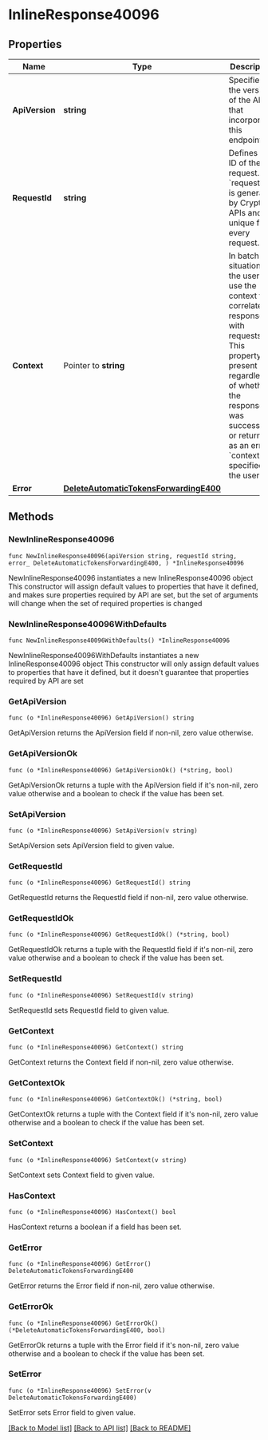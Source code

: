 # InlineResponse40096

## Properties

Name | Type | Description | Notes
------------ | ------------- | ------------- | -------------
**ApiVersion** | **string** | Specifies the version of the API that incorporates this endpoint. | 
**RequestId** | **string** | Defines the ID of the request. The &#x60;requestId&#x60; is generated by Crypto APIs and it&#39;s unique for every request. | 
**Context** | Pointer to **string** | In batch situations the user can use the context to correlate responses with requests. This property is present regardless of whether the response was successful or returned as an error. &#x60;context&#x60; is specified by the user. | [optional] 
**Error** | [**DeleteAutomaticTokensForwardingE400**](DeleteAutomaticTokensForwardingE400.md) |  | 

## Methods

### NewInlineResponse40096

`func NewInlineResponse40096(apiVersion string, requestId string, error_ DeleteAutomaticTokensForwardingE400, ) *InlineResponse40096`

NewInlineResponse40096 instantiates a new InlineResponse40096 object
This constructor will assign default values to properties that have it defined,
and makes sure properties required by API are set, but the set of arguments
will change when the set of required properties is changed

### NewInlineResponse40096WithDefaults

`func NewInlineResponse40096WithDefaults() *InlineResponse40096`

NewInlineResponse40096WithDefaults instantiates a new InlineResponse40096 object
This constructor will only assign default values to properties that have it defined,
but it doesn't guarantee that properties required by API are set

### GetApiVersion

`func (o *InlineResponse40096) GetApiVersion() string`

GetApiVersion returns the ApiVersion field if non-nil, zero value otherwise.

### GetApiVersionOk

`func (o *InlineResponse40096) GetApiVersionOk() (*string, bool)`

GetApiVersionOk returns a tuple with the ApiVersion field if it's non-nil, zero value otherwise
and a boolean to check if the value has been set.

### SetApiVersion

`func (o *InlineResponse40096) SetApiVersion(v string)`

SetApiVersion sets ApiVersion field to given value.


### GetRequestId

`func (o *InlineResponse40096) GetRequestId() string`

GetRequestId returns the RequestId field if non-nil, zero value otherwise.

### GetRequestIdOk

`func (o *InlineResponse40096) GetRequestIdOk() (*string, bool)`

GetRequestIdOk returns a tuple with the RequestId field if it's non-nil, zero value otherwise
and a boolean to check if the value has been set.

### SetRequestId

`func (o *InlineResponse40096) SetRequestId(v string)`

SetRequestId sets RequestId field to given value.


### GetContext

`func (o *InlineResponse40096) GetContext() string`

GetContext returns the Context field if non-nil, zero value otherwise.

### GetContextOk

`func (o *InlineResponse40096) GetContextOk() (*string, bool)`

GetContextOk returns a tuple with the Context field if it's non-nil, zero value otherwise
and a boolean to check if the value has been set.

### SetContext

`func (o *InlineResponse40096) SetContext(v string)`

SetContext sets Context field to given value.

### HasContext

`func (o *InlineResponse40096) HasContext() bool`

HasContext returns a boolean if a field has been set.

### GetError

`func (o *InlineResponse40096) GetError() DeleteAutomaticTokensForwardingE400`

GetError returns the Error field if non-nil, zero value otherwise.

### GetErrorOk

`func (o *InlineResponse40096) GetErrorOk() (*DeleteAutomaticTokensForwardingE400, bool)`

GetErrorOk returns a tuple with the Error field if it's non-nil, zero value otherwise
and a boolean to check if the value has been set.

### SetError

`func (o *InlineResponse40096) SetError(v DeleteAutomaticTokensForwardingE400)`

SetError sets Error field to given value.



[[Back to Model list]](../README.md#documentation-for-models) [[Back to API list]](../README.md#documentation-for-api-endpoints) [[Back to README]](../README.md)


